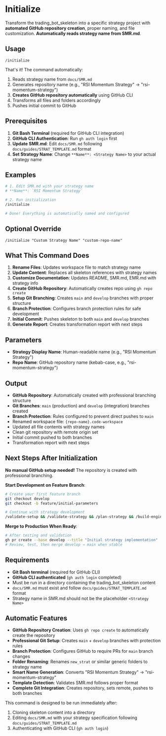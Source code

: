 # Initialize

Transform the trading_bot_skeleton into a specific strategy project with **automated GitHub repository creation**, proper naming, and file customization. **Automatically reads strategy name from SMR.md**.

## Usage

```
/initialize
```

That's it! The command automatically:
1. Reads strategy name from `docs/SMR.md` 
2. Generates repository name (e.g., "RSI Momentum Strategy" → "rsi-momentum-strategy")
3. **Creates GitHub repository automatically** using GitHub CLI
4. Transforms all files and folders accordingly
5. Pushes initial commit to GitHub

## Prerequisites

1. **Git Bash Terminal** (required for GitHub CLI integration)
2. **GitHub CLI Authentication**: Run `gh auth login` first
3. **Update SMR.md**: Edit `docs/SMR.md` following `docs/guides/STRAT_TEMPLATE.md` format
4. **Set Strategy Name**: Change `**Name**: <Strategy Name>` to your actual strategy name

## Examples

```bash
# 1. Edit SMR.md with your strategy name
# **Name**: `RSI Momentum Strategy`

# 2. Run initialization
/initialize

# Done! Everything is automatically named and configured
```

## Optional Override

```
/initialize "Custom Strategy Name" "custom-repo-name"
```

## What This Command Does

1. **Rename Files**: Updates workspace file to match strategy name
2. **Update Content**: Replaces all skeleton references with strategy names
3. **Customize Documentation**: Updates README, SMR.md, EMR.md with strategy info
4. **Create GitHub Repository**: Automatically creates repo using `gh repo create`
5. **Setup Git Branching**: Creates `main` and `develop` branches with proper structure
6. **Branch Protection**: Configures branch protection rules for safe development
7. **Initial Commit**: Pushes skeleton to both `main` and `develop` branches
8. **Generate Report**: Creates transformation report with next steps

## Parameters

- **Strategy Display Name**: Human-readable name (e.g., "RSI Momentum Strategy")
- **Repo Name**: GitHub repository name (kebab-case, e.g., "rsi-momentum-strategy")

## Output

- **GitHub Repository**: Automatically created with professional branching structure
- **Git Branches**: `main` (production) and `develop` (integration) branches created
- **Branch Protection**: Rules configured to prevent direct pushes to `main`
- Renamed workspace file: `{repo-name}.code-workspace`
- Updated all file contents with strategy names
- Clean git repository with remote origin set
- Initial commit pushed to both branches
- Transformation report with next steps

## Next Steps After Initialization

**No manual GitHub setup needed!** The repository is created with professional branching.

**Start Development on Feature Branch**:
```bash
# Create your first feature branch
git checkout develop
git checkout -b feature/initial-parameters

# Continue with strategy development
/validate-setup && /validate-strategy && /plan-strategy && /build-engine
```

**Merge to Production When Ready**:
```bash
# After testing and validation
gh pr create --base develop --title "Initial strategy implementation"
# Review, test, then merge develop → main when stable
```

## Requirements

- **Git Bash terminal** (required for GitHub CLI)
- **GitHub CLI authenticated** (`gh auth login` completed)
- Must be run in a directory containing the trading_bot_skeleton content
- `docs/SMR.md` must exist and follow `docs/guides/STRAT_TEMPLATE.md` format
- Strategy name in SMR.md should not be the placeholder `<Strategy Name>`

## Automatic Features

- **GitHub Repository Creation**: Uses `gh repo create` to automatically create the repository
- **Professional Git Setup**: Creates `main` + `develop` branches with protection rules
- **Branch Protection**: Configures GitHub to require PRs for `main` branch changes
- **Folder Renaming**: Renames `new_strat` or similar generic folders to strategy name
- **Smart Name Generation**: Converts "RSI Momentum Strategy" → "rsi-momentum-strategy" 
- **Template Detection**: Validates SMR.md follows proper format
- **Complete Git Integration**: Creates repository, sets remote, pushes to both branches

This command is designed to be run immediately after:
1. Cloning skeleton content into a directory
2. Editing `docs/SMR.md` with your strategy specification following `docs/guides/STRAT_TEMPLATE.md`
3. Authenticating with GitHub CLI (`gh auth login`)